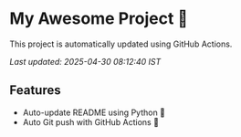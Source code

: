 # My Awesome Project 🚀

This project is automatically updated using GitHub Actions.

_Last updated: 2025-04-30 08:12:40 IST_

## Features
- Auto-update README using Python 🐍
- Auto Git push with GitHub Actions 🤖
